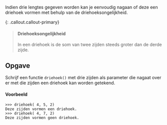 Indien drie lengtes gegeven worden kan je eenvoudig nagaan of deze een driehoek vormen met behulp van de driehoeksongelijkheid.

{: .callout.callout-primary}
> #### Driehoeksongelijkheid
> In een driehoek is de som van twee zijden steeds groter dan de derde zijde.

## Opgave
Schrijf een functie `driehoek()` met drie zijden als parameter die nagaat over er met die zijden een driehoek kan worden getekend.

#### Voorbeeld
```
>>> driehoek( 4, 5, 2)
Deze zijden vormen een driehoek.
>>> driehoek( 4, 7, 2)
Deze zijden vormen geen driehoek.
```
